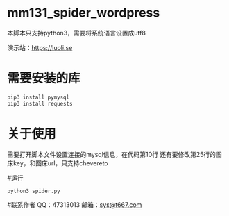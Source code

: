 # mm131_spider_wordpress
本脚本只支持python3，需要将系统语言设置成utf8

演示站：https://luoli.se

# 需要安装的库

```bash
pip3 install pymysql
pip3 install requests
```
# 关于使用
需要打开脚本文件设置连接的mysql信息，在代码第10行
还有要修改第25行的图床key，和图床url，只支持chevereto

#运行
```bash
python3 spider.py
```
#联系作者
QQ：47313013
邮箱：sys@t667.com
